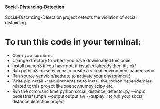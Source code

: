 #### Social-Distancing-Detection
Social-Distancing-Detection project detects the violation of social distancing.
# To run this code in your terminal:
- Open your terminal.
- Change directory to where you have downloaded this code.
- Install python3 if you have not, if installed already then it's ok!
- Run python3 -m venv venv to create a virtual environment named venv.
- Run source venv/bin/activate to activate your environment!
- Write pip install -r requirements.txt to install the python dependencies related to this project like opencv,numpy,scipy etc.
- Run the command time python social_distance_detector.py --input pedestrians.mp4 --output output.avi --display 1 to run your social distance detection project. 
